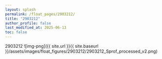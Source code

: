```yaml
---
layout: splash
permalink: /float_pages/2903212/
title: "2903212"
author_profile: false
last_modified_at: 2025-06-13
toc: false
---
```

 
2903212
![img-png]({{ site.url }}{{ site.baseurl }}/assets/images/float_figures/2903212/2903212_Sprof_processed_v2.png)